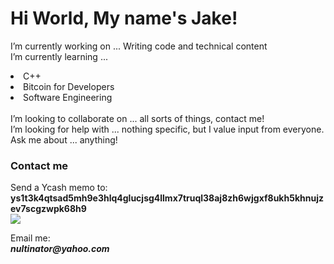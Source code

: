 <body>
  <h1>Hi World, My name's Jake!</h1>
    <div id="about">
      <p> I’m currently working on ... Writing code and technical content<br>
          I’m currently learning ... 
        <li>C++</li>
        <li>Bitcoin for Developers</li>
        <li>Software Engineering</li><br>
          I’m looking to collaborate on ... all sorts of things, contact me!<br>
          I’m looking for help with ... nothing specific, but I value input from everyone.<br>
          Ask me about ... anything!
      </p>

  <h3>Contact me</h3> 
    <p>Send a Ycash memo to:
        <strong>ys1t3k4qtsad5mh9e3hlq4glucjsg4llmx7truql38aj8zh6wjgxf8ukh5khnujzev7scgzwpk68h9</strong><br>
      <img src ="https://user-images.githubusercontent.com/72562693/186330712-5a30b53c-9b03-4d64-bb0c-4328bf3976a1.png">
      <br>
      <div id="email">
        <p>Email me:<br>
        <strong><em>nultinator@yahoo.com</em></strong>
        </p>
      </div>
  </p>
</body>
